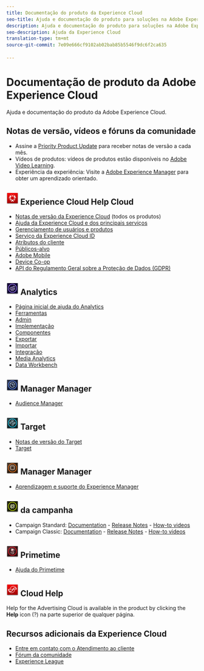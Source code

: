 ```yaml
---
title: Documentação do produto da Experience Cloud
seo-title: Ajuda e documentação do produto para soluções na Adobe Experience Cloud.
description: Ajuda e documentação do produto para soluções na Adobe Experience Cloud.
seo-description: Ajuda da Experience Cloud
translation-type: tm+mt
source-git-commit: 7e09e666cf9102ab02bab85b5546f9dc6f2ca635

---
```



# Documentação de produto da Adobe Experience Cloud

Ajuda e documentação do produto da Adobe Experience Cloud.

## Notas de versão, vídeos e fóruns da comunidade

* Assine a [Priority Product Update](https://www.adobe.com/subscription/priority-product-update.html) para receber notas de versão a cada mês.
* Vídeos de produtos: vídeos de produtos estão disponíveis no [Adobe Video Learning](https://helpx.adobe.com/experience-cloud/tutorials.html).
* Experiência da experiência: Visite a [Adobe Experience Manager](https://landing.adobe.com/experience-league/) para obter um aprendizado orientado.

## ![Ajuda da](assets/experience_cloud_appicon_32.png) Experience Cloud Help Cloud

* [Notas de versão da Experience Cloud](https://docs.adobe.com/content/help/en/release-notes/experience-cloud/current.html) (todos os produtos)
* [Ajuda da Experience Cloud e dos principais serviços](https://docs.adobe.com/content/help/en/core-services/interface/experience-cloud.html)
* [Gerenciamento de usuários e produtos](https://docs.adobe.com/content/help/en/core-services/interface/manage-users-and-products/admin-getting-started.html)
* [Serviço da Experience Cloud ID](https://docs.adobe.com/content/help/en/id-service/using/home.html)
* [Atributos do cliente](https://docs.adobe.com/content/help/en/core-services/interface/customer-attributes/attributes.html)
* [Públicos-alvo](https://docs.adobe.com/content/help/en/core-services/interface/audiences/audience-library.html)
* [Adobe Mobile](https://docs.adobe.com/content/help/en/mobile-services/using/home.html)
* [Device Co-op](https://docs.adobe.com/content/help/en/device-co-op/using/home.html)
* [API do Regulamento Geral sobre a Proteção de Dados (GDPR)](https://www.adobe.io/apis/experiencecloud/gdpr.html)

## ![Ajuda do Analytics Help](assets/mc_analytics_32.png) Analytics

* [Página inicial de ajuda do Analytics](https://docs.adobe.com/content/help/en/analytics/landing/home.html)
* [Ferramentas](https://docs.adobe.com/content/help/en/analytics/analyze/home.html)
* [Admin](https://docs.adobe.com/content/help/en/analytics/admin/home.html)
* [Implementação](https://docs.adobe.com/content/help/en/analytics/implementation/home.html)
* [Componentes](https://docs.adobe.com/content/help/en/analytics/components/home.html)
* [Exportar](https://docs.adobe.com/content/help/en/analytics/export/home.html)
* [Importar](https://docs.adobe.com/content/help/en/analytics/import/home.html)
* [Integração](https://docs.adobe.com/content/help/en/analytics/integration/home.html)
* [Media Analytics](https://docs.adobe.com/content/help/en/media-analytics/using/media-overview.html)
* [Data Workbench](https://marketing.adobe.com/resources/help/en_US/insight/)

## ![Ajuda do Audience Manager Help](assets/mc_audiencemanager_32.png) Manager Manager

* [Audience Manager](https://docs.adobe.com/content/help/en/audience-manager/user-guide/aam-home.html)

## ![Ajuda do Target Help](assets/mc_target_32.png) Target

* [Notas de versão do Target](https://docs.adobe.com/content/help/en/target/using/release-notes/release-notes.html)
* [Target](https://docs.adobe.com/content/help/en/target/using/target-home.html)

## ![Ajuda do Experience Manager Help](assets/mc_experiencemanager_32.png) Manager Manager

* [Aprendizagem e suporte do Experience Manager](https://helpx.adobe.com/support/experience-manager.html)

## ![Ajuda da campanha de ajuda](assets/mc_campaign_32.png) da campanha

* Campaign Standard: [Documentation](https://helpx.adobe.com/support/campaign/standard.html) - [Release Notes](https://docs.adobe.com/content/help/en/campaign-standard/using/release-notes/release-notes.html) - [How-to videos](https://docs.adobe.com/content/help/en/campaign-learn/campaign-standard-tutorials/overview.html)
* Campaign Classic: [Documentation](https://helpx.adobe.com/support/campaign/classic.html) - [Release Notes](https://docs.campaign.adobe.com/doc/AC/en/RN.html) - [How-to videos](https://docs.adobe.com/content/help/en/campaign-learn/campaign-classic-tutorials/overview.html)

## ![Ajuda do Primetime Help](assets/primetime_app_32.png) Primetime

* [Ajuda do Primetime](http://help.adobe.com/en_US/primetime/)

## ![Ajuda da Advertising Cloud Help](assets/advertisingcloud_appicon_32.png) Cloud Help

Help for the Advertising Cloud is available in the product by clicking the **Help** icon (?) na parte superior de qualquer página.

## Recursos adicionais da Experience Cloud

* [Entre em contato com o Atendimento ao cliente](https://helpx.adobe.com/contact/enterprise-support.ec.html)
* [Fórum da comunidade](https://forums.adobe.com/community/experience-cloud)
* [Experience League](https://landing.adobe.com/experience-league/)